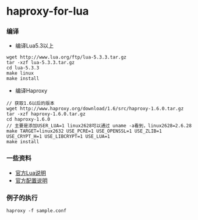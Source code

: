 # haproxy-for-lua
### 编译
* 编译Lua5.3以上

```
wget http://www.lua.org/ftp/lua-5.3.3.tar.gz
tar -xzf lua-5.3.3.tar.gz
cd lua-5.3.3 
make linux
make install
```

* 编译Haproxy

```
// 获取1.6以后的版本
wget http://www.haproxy.org/download/1.6/src/haproxy-1.6.0.tar.gz
tar -xzf haproxy-1.6.0.tar.gz
cd haproxy-1.6.0
// 主要是添加USER_LUA=1 linux2628可以通过 uname -a看到，linux2628=2.6.28
make TARGET=linux2632 USE_PCRE=1 USE_OPENSSL=1 USE_ZLIB=1 USE_CRYPT_H=1 USE_LIBCRYPT=1 USE_LUA=1
make install
```

### 一些资料
* [官方Lua说明](http://www.arpalert.org/src/haproxy-lua-api/1.8dev/index.html#http-class)
* [官方配置说明](http://cbonte.github.io/haproxy-dconv/1.7/configuration.html#7.3.6)

### 例子的执行
```
haproxy -f sample.conf
```
